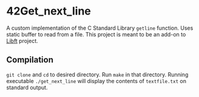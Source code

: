 # 42Get_next_line
A custom implementation of the C Standard Library `getline` function. Uses static buffer to read from a file. This project is meant to be an add-on to [Libft](https://github.com/ejarvinen/42Libft) project.

## Compilation
`git clone` and `cd` to desired directory. Run `make` in that directory. Running executable `./get_next_line` will display the contents of `textfile.txt` on standard output.
